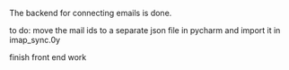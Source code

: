 The backend for connecting emails is done. 

to do:
move the mail ids to a separate json file in pycharm and import it in imap_sync.0y

finish front end work
